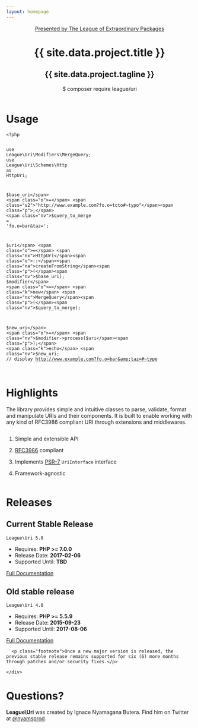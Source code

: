 ```yaml
---
layout: homepage
---
```


<header>
    <div class="inner-content">
      <a href="http://thephpleague.com/" class="league">
          Presented by The League of Extraordinary Packages
      </a>
      <h1>{{ site.data.project.title }}</h1>
      <h2>{{ site.data.project.tagline }}</h2>
      <p class="composer"><span>$ composer require league/uri</span></p>
    </div>
</header>

<main>

  <div class="example">
    <div class="inner-content">
      <h1>Usage</h1>
<div class="highlighter-rouge"><pre class="highlight"><code><span class="cp">&lt;?php</span>

<span class="k">use</span> <span class="nx">League\Uri\Modifiers\MergeQuery</span><span class="p">;</span>
<span class="k">use</span> <span class="nx">League\Uri\Schemes\Http</span> <span class="k">as</span> <span class="nx">HttpUri</span><span class="p">;</span>

<span class="nv">$base_uri</span> <span class="o">=</span> <span class="s2">"http://www.example.com?fo.o=toto#~typo"</span><span class="p">;</span>
<span class="nv">$query_to_merge</span> <span class="o">=</span> <span class="s1">'fo.o=bar&amp;taz='</span><span class="p">;</span>

<span class="nv">$uri</span> <span class="o">=</span> <span class="nx">HttpUri</span><span class="o">::</span><span class="na">createFromString</span><span class="p">(</span><span class="nv">$base_uri</span><span class="p">);</span>
<span class="nv">$modifier</span> <span class="o">=</span> <span class="k">new</span> <span class="nx">MergeQuery</span><span class="p">(</span><span class="nv">$query_to_merge</span><span class="p">);</span>

<span class="nv">$new_uri</span> <span class="o">=</span> <span class="nv">$modifier</span><span class="o">-&gt;</span><span class="na">process</span><span class="p">(</span><span class="nv">$uri</span><span class="p">);</span>
<span class="k">echo</span> <span class="nv">$new_uri</span><span class="p">;</span>
<span class="c1">// display http://www.example.com?fo.o=bar&amp;taz=#~typo</span></code></pre>
</div>
    </div>
  </div>

  <div class="highlights">
    <div class="inner-content">
      <div class="column one">
        <h1>Highlights</h1>
        <div class="description">
        <p>The library provides simple and intuitive classes to parse, validate, format and manipulate URIs and their components. It is built to enable working with
        any kind of RFC3986 compliant URI through extensions and middlewares.</p>
        </div>
      </div>
      <div class="column two">
        <ol>
          <li><p>Simple and extensible API</p></li>
          <li><p><a href="http://tools.ietf.org/html/rfc3986">RFC3986</a> compliant</p></li>
          <li><p>Implements <a href="http://www.php-fig.org/psr/psr-7/">PSR-7</a> <code>UriInterface</code> interface</p></li>
          <li><p>Framework-agnostic</p></li>
        </ol>
      </div>
    </div>
  </div>
  <div class="documentation">
    <div class="inner-content">
      <h1>Releases</h1>
      <div class="version current">
        <h2>Current Stable Release</h2>
        <div class="content">
          <p><code>League\Uri 5.0</code></p>
          <ul>
            <li>Requires: <strong>PHP >= 7.0.0</strong></li>
            <li>Release Date: <strong>2017-02-06</strong></li>
            <li>Supported Until: <strong>TBD</strong></li>
          </ul>
          <p><a href="/5.0/">Full Documentation</a></p>
        </div>
      </div>
      <div class="version security">
        <h2>Old stable release</h2>
        <div class="content">
          <p><code>League\Uri 4.0</code></p>
          <ul>
            <li>Requires: <strong>PHP >= 5.5.9</strong></li>
            <li>Release Date: <strong>2015-09-23</strong></li>
            <li>Supported Until: <strong>2017-08-06</strong></li>
          </ul>
          <p><a href="/4.0/">Full Documentation</a></p>
        </div>
      </div>

      <p class="footnote">Once a new major version is released, the previous stable release remains supported for six (6) more months through patches and/or security fixes.</p>

    </div>
  </div>
  <div class="questions">
    <div class="inner-content">
      <h1>Questions?</h1>
      <p><strong>League\Uri</strong> was created by Ignace Nyamagana Butera. Find him on Twitter at <a href="https://twitter.com/nyamsprod">@nyamsprod</a>.</p>
    </div>
  </div>
</main>